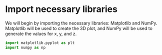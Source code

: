 # Import necessary libraries

We will begin by importing the necessary libraries: Matplotlib and NumPy. Matplotlib will be used to create the 3D plot, and NumPy will be used to generate the values for x, y, and z.

```python
import matplotlib.pyplot as plt
import numpy as np
```

